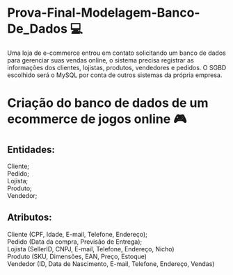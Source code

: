 # Prova-Final-Modelagem-Banco-De_Dados 💻 
Uma loja de e-commerce entrou em contato solicitando um banco de dados para gerenciar suas vendas online, o sistema precisa registrar as informações dos clientes, lojistas, produtos, vendedores e pedidos. O SGBD escolhido será o MySQL por conta de outros sistemas da própria empresa.

# Criação do banco de dados de um ecommerce de jogos online 🎮

## Entidades:
Cliente;<br>
Pedido;<br>
Lojista;<br>
Produto;<br>
Vendedor;<br>

## Atributos:
Cliente (CPF, Idade, E-mail, Telefone, Endereço);<br>
Pedido (Data da compra, Previsão de Entrega);<br>
Lojista (SellerID, CNPJ, E-mail, Telefone, Endereço, Nicho)<br>
Produto (SKU, Dimensões, EAN, Preço, Estoque)<br>
Vendedor (ID, Data de Nascimento, E-mail, Telefone, Endereço, Vendas)<br>



